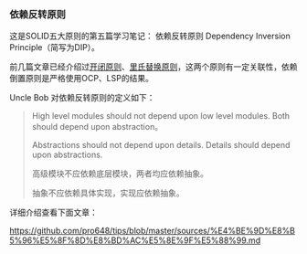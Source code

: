 ### 依赖反转原则

这是SOLID五大原则的第五篇学习笔记： 依赖反转原则 Dependency Inversion Principle（简写为DIP）。

前几篇文章已经介绍过[开闭原则](https://github.com/pro648/tips/blob/master/sources/%E5%BC%80%E9%97%AD%E5%8E%9F%E5%88%99.md)、[里氏替换原则](https://github.com/pro648/tips/blob/master/sources/%E9%87%8C%E6%B0%8F%E6%9B%BF%E6%8D%A2%E5%8E%9F%E5%88%99.md)，这两个原则有一定关联性，依赖倒置原则是严格使用OCP、LSP的结果。

Uncle Bob 对依赖反转原则的定义如下：

> High level modules should not depend upon low level modules. Both should depend upon abstraction。
>
> Abstractions should not depend upon details. Details should depend upon abstractions.
>
> 高级模块不应依赖底层模块，两者均应依赖抽象。
>
> 抽象不应依赖具体实现，实现应依赖抽象。

详细介绍查看下面文章：

<https://github.com/pro648/tips/blob/master/sources/%E4%BE%9D%E8%B5%96%E5%8F%8D%E8%BD%AC%E5%8E%9F%E5%88%99.md>

